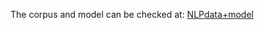 The corpus and model can be checked at:
[NLPdata+model](https://disk.pku.edu.cn:443/link/75674AF346639884567F0644182883AF)